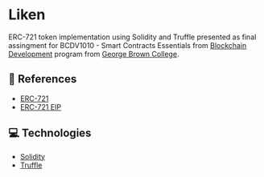 # Liken
ERC-721 token implementation using Solidity and Truffle presented as final assingment for BCDV1010 - Smart Contracts Essentials from <a href='https://www.georgebrown.ca/programs/blockchain-development-program-t175/'>Blockchain Development</a> program from <a href='https://www.georgebrown.ca'>George Brown College</a>.

## :book: References

- [ERC-721](http://erc721.org/)
- [ERC-721 EIP](https://github.com/0xcert/ethereum-erc721/blob/master/src/contracts/tokens/nf-token.sol)

## :computer: Technologies

- [Solidity](https://solidity.readthedocs.io/)
- [Truffle](https://www.trufflesuite.com/)